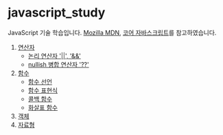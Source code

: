 # javascript_study
JavaScript 기술 학습입니다.
[Mozilla MDN](https://developer.mozilla.org/en-US/docs/Web/JavaScript), [코어 자바스크립트](https://ko.javascript.info/about)를 참고하였습니다.



1. [연산자](./연산자/operator.md)
	* [논리 연산자 '||', '&&']()
	* [nullish 병합 연산자 '??']()
2. [함수](./함수/)
	* [함수 선언]()
	* [함수 표현식]()
	* [콜백 함수]()
	* [화살표 함수]()
3. [객체](./객체/)
4. [자료형](./자료형/)

